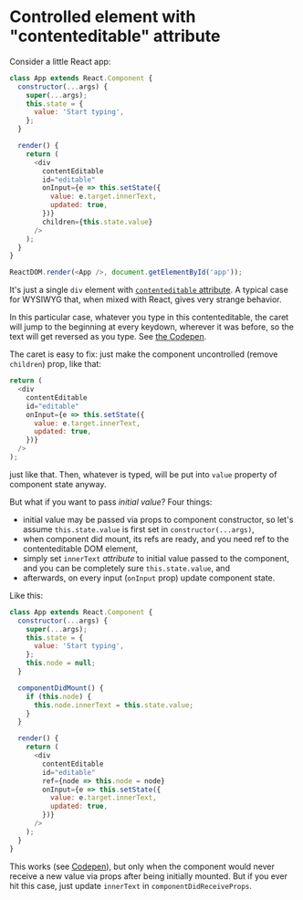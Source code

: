 # Controlled element with "contenteditable" attribute

Consider a little React app:

```javascript
class App extends React.Component {
  constructor(...args) {
    super(...args);
    this.state = {
      value: 'Start typing',
    };
  }

  render() {
    return (
      <div
        contentEditable
        id="editable"
        onInput={e => this.setState({
          value: e.target.innerText,
          updated: true,
        })}
        children={this.state.value}
      />
    );
  }
}

ReactDOM.render(<App />, document.getElementById('app'));
```

It's just a single `div` element with [`contenteditable` attribute](https://developer.mozilla.org/en/docs/Web/API/HTMLElement/contentEditable). A typical case for WYSIWYG that, when mixed with React, gives very strange behavior.

In this particular case, whatever you type in this contenteditable, the caret will jump to the beginning at every keydown, wherever it was before, so the text will get reversed as you type. See [the Codepen](https://codepen.io/rishatmuhametshin/pen/mMWyRO?editors=0010).

The caret is easy to fix: just make the component uncontrolled (remove `children`) prop, like that:

```javascript
return (
  <div
    contentEditable
    id="editable"
    onInput={e => this.setState({
      value: e.target.innerText,
      updated: true,
    })}
  />
);
```

just like that. Then, whatever is typed, will be put into `value` property of component state anyway.

But what if you want to pass _initial value_? Four things:

- initial value may be passed via props to component constructor, so let's assume `this.state.value` is first set in `constructor(...args)`,
- when component did mount, its refs are ready, and you need ref to the contenteditable DOM element,
- simply set `innerText` _attribute_ to initial value passed to the component, and you can be completely sure `this.state.value`, and
- afterwards, on every input (`onInput` prop) update component state.

Like this:

```javascript
class App extends React.Component {
  constructor(...args) {
    super(...args);
    this.state = {
      value: 'Start typing',
    };
    this.node = null;
  }

  componentDidMount() {
    if (this.node) {
      this.node.innerText = this.state.value;
    }
  }

  render() {
    return (
      <div
        contentEditable
        id="editable"
        ref={node => this.node = node}
        onInput={e => this.setState({
          value: e.target.innerText,
          updated: true,
        })}
      />
    );
  }
}
```

This works (see [Codepen](https://codepen.io/rishatmuhametshin/pen/YxZyLo?editors=0010)), but only when the component would never receive a new value via props after being initially mounted. But if you ever hit this case, just update `innerText` in `componentDidReceiveProps`.
